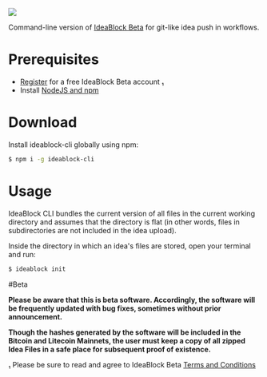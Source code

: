 ![](https://ideablock.io/IBCLI.png)

Command-line version of [IdeaBlock Beta](https://ideablock.io) for git-like idea push in workflows.

# Prerequisites
- [Register](https://beta.ideablock.io) for a free IdeaBlock Beta account ₁
- Install [NodeJS and npm](https://nodejs.org/en/download/)

# Download
Install ideablock-cli globally using npm:
```bash
$ npm i -g ideablock-cli
```

# Usage
IdeaBlock CLI bundles the current version of all files in the current working directory and assumes that the directory is flat (in other words, files in subdirectories are not included in the idea upload).

Inside the directory in which an idea's files are stored, open your terminal and run:
```bash
$ ideablock init
```

#Beta

**Please be aware that this is beta software. Accordingly, the software will be frequently updated with bug fixes, sometimes without prior announcement.**

**Though the hashes generated by the software will be included in the Bitcoin and Litecoin Mainnets, the user must keep a copy of all zipped Idea Files in a safe place for subsequent proof of existence.**

₁ Please be sure to read and agree to IdeaBlock Beta [Terms and Conditions](https://beta.ideablock.io/terms)
